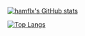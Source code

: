 [![hamflx's GitHub stats](https://github-readme-stats.vercel.app/api?username=hamflx&show_icons=true&theme=radical)](https://github.com/anuraghazra/github-readme-stats)

[![Top Langs](https://github-readme-stats.vercel.app/api/top-langs/?username=hamflx&theme=radical&exclude_repo=barrel)](https://github.com/anuraghazra/github-readme-stats)
